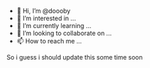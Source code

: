 - 👋 Hi, I’m @doooby
- 👀 I’m interested in ...
- 🌱 I’m currently learning ...
- 💞️ I’m looking to collaborate on ...
- 📫 How to reach me ...

<!---
doooby/doooby is a ✨ special ✨ repository because its `README.md` (this file) appears on your GitHub profile.
You can click the Preview link to take a look at your changes.
--->


So i guess i should update this some time soon
